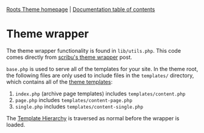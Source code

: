 [Roots Theme homepage](http://www.rootstheme.com/) | [Documentation
table of contents](TOC.md)

# Theme wrapper

The theme wrapper functionality is found in `lib/utils.php`. This code comes directly from [scribu's theme wrapper](http://scribu.net/wordpress/theme-wrappers.html) post.

`base.php` is used to serve all of the templates for your site. In the theme root, the following files are only used to include files in the `templates/` directory, which contains all of the [theme templates](templates.md):

1. `index.php` (archive page templates) includes `templates/content.php`
2. `page.php` includes `templates/content-page.php`
3. `single.php` includes `templates/content-single.php`

The [Template Hierarchy](http://codex.wordpress.org/Template_Hierarchy) is traversed as normal before the wrapper is loaded.
